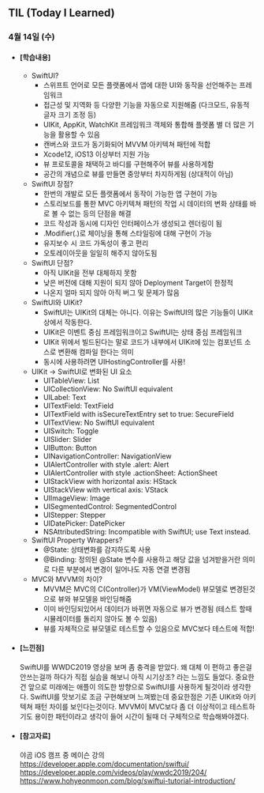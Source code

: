 ## TIL (Today I Learned)

### 4월 14일 (수)

- #### [학습내용]
  - SwiftUI?
      - 스위프트 언어로 모든 플랫폼에서 앱에 대한 UI와 동작을 선언해주는 프레임워크
      - 접근성 및 지역화 등 다양한 기능을 자동으로 지원해줌 (다크모드, 유동적 글자 크기 조정 등)
      - UIKit, AppKit, WatchKit 프레임워크 객체와 통합해 플랫폼 별 더 많은 기능을 활용할 수 있음
      - 캔버스와 코드가 동기화되어 MVVM 아키텍쳐 패턴에 적합
      - Xcode12, iOS13 이상부터 지원 가능
      - 뷰 프로토콜을 채택하고 바디를 구현해주어 뷰를 사용하게함
      - 공간의 개념으로 뷰를 만들면 중앙부터 차지하게됨 (상대적이 아님)
  - SwiftUI 장점?
      - 한번의 개발로 모든 플랫폼에서 동작이 가능한 앱 구현이 가능
      - 스토리보드를 통한 MVC 아키텍쳐 패턴의 작업 시 데이터의 변화 상태를 바로 볼 수 없는 등의 단점을 해결
      - 코드 작성과 동시에 디자인 인터페이스가 생성되고 렌더링이 됨
      - .Modifier(.)로 체이닝을 통해 스타일링에 대해 구현이 가능
      - 유지보수 시 코드 가독성이 좋고 편리
      - 오토레이아웃을 일일히 해주지 않아도됨
  - SwiftUI 단점?
      - 아직 UIKit을 전부 대체하지 못함
      - 낮은 버전에 대해 지원이 되지 않아 Deployment Target이 한정적
      - 나온지 얼마 되지 않아 아직 버그 및 문제가 많음
  - SwiftUI와 UIKit?
      - SwiftUI는 UIKit의 대체는 아니다. 이유는 SwiftUI의 많은 기능들이 UIKit 상에서 작동한다.
      - UIKit은 이벤트 중심 프레임워크이고 SwiftUI는 상태 중심 프레임워크
      - UIKit 위에서 빌드된다는 말로 코드가 내부에서 UIKit에 있는 컴포넌트 소스로 변환해 컴파일 한다는 의미
      - 동시에 사용하려면 UIHostingController를 사용!
  - UIKit -> SwiftUI로 변화된 UI 요소
      - UITableView: List
      - UICollectionView: No SwiftUI equivalent
      - UILabel: Text
      - UITextField: TextField
      - UITextField with isSecureTextEntry set to true: SecureField
      - UITextView: No SwiftUI equivalent
      - UISwitch: Toggle
      - UISlider: Slider
      - UIButton: Button
      - UINavigationController: NavigationView
      - UIAlertController with style .alert: Alert
      - UIAlertController with style .actionSheet: ActionSheet
      - UIStackView with horizontal axis: HStack
      - UIStackView with vertical axis: VStack
      - UIImageView: Image
      - UISegmentedControl: SegmentedControl
      - UIStepper: Stepper
      - UIDatePicker: DatePicker
      - NSAttributedString: Incompatible with SwiftUI; use Text instead.
  - SwiftUI Property Wrappers?
      - @State: 상태변화를 감지하도록 사용
      - @Binding: 정의된 @State 변수를 사용하고 해당 값을 넘겨받을거란 의미로 다른 부분에서 변경이 일어나도 자동 연결 변경됨
  - MVC와 MVVM의 차이?
      - MVVM은 MVC의 C(Controller)가 VM(ViewModel) 뷰모델로 변경된것으로 뷰와 뷰모델을 바인딩해줌
      - 이미 바인딩되있어서 데이터가 바뀌면 자동으로 뷰가 변경됨 (테스트 할때 시뮬레이터를 돌리지 않아도 볼 수 있음)
      - 뷰를 자체적으로 뷰모델로 테스트할 수 있음으로 MVC보다 테스트에 적합!
  
- #### [느낀점]
  SwiftUI를 WWDC2019 영상을 보며 좀 충격을 받았다. 왜 대체 이 편하고 좋은걸 안쓰는걸까 하다가 직접 실습을 해보니 아직 시기상조?
  라는 느낌도 들었다. 중요한건 앞으로 미래에는 애플이 의도한 방향으로 SwiftUI를 사용하게 될것이라 생각한다. SwiftUI를 맛보기로 조금 구현해보며 느껴봤는데 중요한점은 기존 UIKit와 아키텍쳐 패턴 차이를 보인다는것이다. MVVM이 MVC보다 좀 더 이상적이고 테스트하기도 용이한 패턴이라고 생각이 들어 시간이 될때 더 구체적으로 학습해봐야겠다.

  

- #### [참고자료]
  야곰 iOS 캠프 중 메이슨 강의﻿
https://developer.apple.com/documentation/swiftui/
https://developer.apple.com/videos/play/wwdc2019/204/
https://www.hohyeonmoon.com/blog/swiftui-tutorial-introduction/﻿
